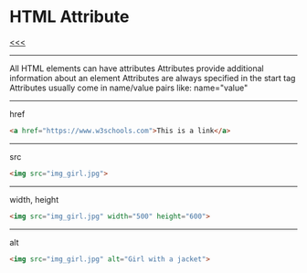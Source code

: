 
HTML Attribute
======

[<<<](https://github.com/ttltrk/WEB/blob/master/BHM/BHM.MD)

---

All HTML elements can have attributes
Attributes provide additional information about an element
Attributes are always specified in the start tag
Attributes usually come in name/value pairs like: name="value"

---

href

```html
<a href="https://www.w3schools.com">This is a link</a>
```

---

src

```html
<img src="img_girl.jpg">
```

---

width, height

```html
<img src="img_girl.jpg" width="500" height="600">
```

---

alt

```html
<img src="img_girl.jpg" alt="Girl with a jacket">
```
